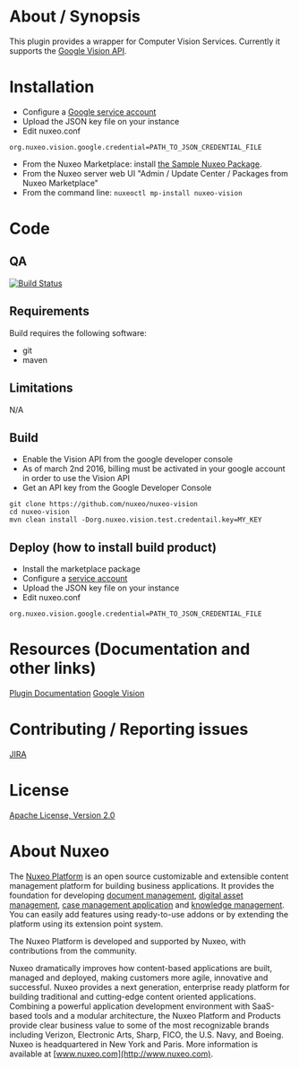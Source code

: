 # About / Synopsis
This plugin provides a wrapper for Computer Vision Services. Currently it supports the [Google Vision API](https://cloud.google.com/vision/).
  
# Installation
- Configure a [Google service account](https://developers.google.com/identity/protocols/OAuth2ServiceAccount)
- Upload the JSON key file on your instance
- Edit nuxeo.conf
```
org.nuxeo.vision.google.credential=PATH_TO_JSON_CREDENTIAL_FILE
```
- From the Nuxeo Marketplace: install [the Sample Nuxeo Package](https://connect.nuxeo.com/nuxeo/site/marketplace/package/nuxeo-vision).
- From the Nuxeo server web UI "Admin / Update Center / Packages from Nuxeo Marketplace"
- From the command line: `nuxeoctl mp-install nuxeo-vision`
  
# Code
## QA
[![Build Status](https://qa.nuxeo.org/jenkins/buildStatus/icon?job=plugins_nuxeo-vision-master)](https://qa.nuxeo.org/jenkins/job/plugins_nuxeo-vision-master/)
 
## Requirements
Build requires the following software:
- git
- maven
 
## Limitations
N/A
 
## Build
- Enable the Vision API from the google developer console
- As of march 2nd 2016, billing must be activated in your google account in order to use the Vision API
- Get an API key from the Google Developer Console
```
git clone https://github.com/nuxeo/nuxeo-vision
cd nuxeo-vision
mvn clean install -Dorg.nuxeo.vision.test.credentail.key=MY_KEY
```
 
## Deploy (how to install build product)
- Install the marketplace package
- Configure a [service account](https://developers.google.com/identity/protocols/OAuth2ServiceAccount)
- Upload the JSON key file on your instance
- Edit nuxeo.conf
```
org.nuxeo.vision.google.credential=PATH_TO_JSON_CREDENTIAL_FILE
```
 
# Resources (Documentation and other links)
[Plugin Documentation](https://doc.nuxeo.com/x/PYHZAQ)
[Google Vision](https://cloud.google.com/vision/)
 
# Contributing / Reporting issues
[JIRA](https://jira.nuxeo.com/browse/NXP/component/15408/)
 
# License
[Apache License, Version 2.0](http://www.apache.org/licenses/LICENSE-2.0.html)
 
# About Nuxeo
The [Nuxeo Platform](http://www.nuxeo.com/products/content-management-platform/) is an open source customizable and extensible content management platform for building business applications. It provides the foundation for developing [document management](http://www.nuxeo.com/solutions/document-management/), [digital asset management](http://www.nuxeo.com/solutions/digital-asset-management/), [case management application](http://www.nuxeo.com/solutions/case-management/) and [knowledge management](http://www.nuxeo.com/solutions/advanced-knowledge-base/). You can easily add features using ready-to-use addons or by extending the platform using its extension point system.
 
The Nuxeo Platform is developed and supported by Nuxeo, with contributions from the community.
 
Nuxeo dramatically improves how content-based applications are built, managed and deployed, making customers more agile, innovative and successful. Nuxeo provides a next generation, enterprise ready platform for building traditional and cutting-edge content oriented applications. Combining a powerful application development environment with
SaaS-based tools and a modular architecture, the Nuxeo Platform and Products provide clear business value to some of the most recognizable brands including Verizon, Electronic Arts, Sharp, FICO, the U.S. Navy, and Boeing. Nuxeo is headquartered in New York and Paris.
More information is available at [www.nuxeo.com](http://www.nuxeo.com).